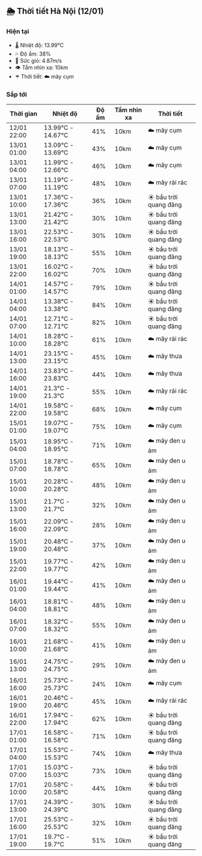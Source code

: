 ## 🌦️ Thời tiết Hà Nội (12/01)

### Hiện tại

- 🌡️ Nhiệt độ: 13.99℃
- 💦 Độ ẩm: 38%
- 💨 Sức gió: 4.87m/s
- 👁️ Tầm nhìn xa: 10km
- ☂️ Thời tiết: ☁️ mây cụm

### Sắp tới

| Thời gian | Nhiệt độ | Độ ẩm | Tầm nhìn xa | Thời tiết |
| --- | --- | --- | --- | --- |
| 12/01 22:00 | 13.99℃ - 14.67℃ | 41% | 10km | ☁️ mây cụm |
| 13/01 01:00 | 13.09℃ - 13.69℃ | 43% | 10km | ☁️ mây cụm |
| 13/01 04:00 | 11.99℃ - 12.66℃ | 46% | 10km | ☁️ mây cụm |
| 13/01 07:00 | 11.19℃ - 11.19℃ | 48% | 10km | ☁️ mây rải rác |
| 13/01 10:00 | 17.36℃ - 17.36℃ | 36% | 10km | ☀️ bầu trời quang đãng |
| 13/01 13:00 | 21.42℃ - 21.42℃ | 30% | 10km | ☀️ bầu trời quang đãng |
| 13/01 16:00 | 22.53℃ - 22.53℃ | 30% | 10km | ☀️ bầu trời quang đãng |
| 13/01 19:00 | 18.13℃ - 18.13℃ | 55% | 10km | ☀️ bầu trời quang đãng |
| 13/01 22:00 | 16.02℃ - 16.02℃ | 70% | 10km | ☀️ bầu trời quang đãng |
| 14/01 01:00 | 14.57℃ - 14.57℃ | 79% | 10km | ☀️ bầu trời quang đãng |
| 14/01 04:00 | 13.38℃ - 13.38℃ | 84% | 10km | ☀️ bầu trời quang đãng |
| 14/01 07:00 | 12.71℃ - 12.71℃ | 82% | 10km | ☀️ bầu trời quang đãng |
| 14/01 10:00 | 18.28℃ - 18.28℃ | 61% | 10km | ☁️ mây rải rác |
| 14/01 13:00 | 23.15℃ - 23.15℃ | 45% | 10km | ☁️ mây thưa |
| 14/01 16:00 | 23.83℃ - 23.83℃ | 44% | 10km | ☁️ mây thưa |
| 14/01 19:00 | 21.3℃ - 21.3℃ | 55% | 10km | ☁️ mây rải rác |
| 14/01 22:00 | 19.58℃ - 19.58℃ | 68% | 10km | ☁️ mây cụm |
| 15/01 01:00 | 19.07℃ - 19.07℃ | 75% | 10km | ☁️ mây cụm |
| 15/01 04:00 | 18.95℃ - 18.95℃ | 71% | 10km | ☁️ mây đen u ám |
| 15/01 07:00 | 18.78℃ - 18.78℃ | 65% | 10km | ☁️ mây đen u ám |
| 15/01 10:00 | 20.28℃ - 20.28℃ | 48% | 10km | ☁️ mây đen u ám |
| 15/01 13:00 | 21.7℃ - 21.7℃ | 32% | 10km | ☁️ mây đen u ám |
| 15/01 16:00 | 22.09℃ - 22.09℃ | 28% | 10km | ☁️ mây đen u ám |
| 15/01 19:00 | 20.48℃ - 20.48℃ | 37% | 10km | ☁️ mây đen u ám |
| 15/01 22:00 | 19.77℃ - 19.77℃ | 42% | 10km | ☁️ mây đen u ám |
| 16/01 01:00 | 19.44℃ - 19.44℃ | 41% | 10km | ☁️ mây đen u ám |
| 16/01 04:00 | 18.81℃ - 18.81℃ | 48% | 10km | ☁️ mây đen u ám |
| 16/01 07:00 | 18.32℃ - 18.32℃ | 55% | 10km | ☁️ mây đen u ám |
| 16/01 10:00 | 21.68℃ - 21.68℃ | 41% | 10km | ☁️ mây đen u ám |
| 16/01 13:00 | 24.75℃ - 24.75℃ | 29% | 10km | ☁️ mây đen u ám |
| 16/01 16:00 | 25.73℃ - 25.73℃ | 24% | 10km | ☁️ mây cụm |
| 16/01 19:00 | 20.46℃ - 20.46℃ | 45% | 10km | ☁️ mây rải rác |
| 16/01 22:00 | 17.94℃ - 17.94℃ | 62% | 10km | ☀️ bầu trời quang đãng |
| 17/01 01:00 | 16.58℃ - 16.58℃ | 71% | 10km | ☀️ bầu trời quang đãng |
| 17/01 04:00 | 15.53℃ - 15.53℃ | 74% | 10km | ☁️ mây thưa |
| 17/01 07:00 | 15.03℃ - 15.03℃ | 73% | 10km | ☀️ bầu trời quang đãng |
| 17/01 10:00 | 20.58℃ - 20.58℃ | 44% | 10km | ☀️ bầu trời quang đãng |
| 17/01 13:00 | 24.39℃ - 24.39℃ | 30% | 10km | ☀️ bầu trời quang đãng |
| 17/01 16:00 | 25.53℃ - 25.53℃ | 32% | 10km | ☀️ bầu trời quang đãng |
| 17/01 19:00 | 19.7℃ - 19.7℃ | 51% | 10km | ☀️ bầu trời quang đãng |
